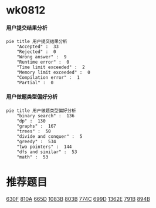 # wk0812

<!-- tabs:start -->



#### **用户提交结果分析**

```mermaid
pie title 用户提交结果分析
    "Accepted" :  33
    "Rejected" :  0
    "Wrong answer" :  9
    "Runtime error" :  0
    "Time limit exceeded" :  2
    "Memory limit exceeded" :  0
    "Compilation error" :  1
    "Partial" :  0
```

#### **用户做题类型偏好分析**

```mermaid
pie title 用户做题类型偏好分析
    "binary search" :  136
    "dp" :  130
    "graphs" :  167
    "trees" :  50
    "divide and conquer" :  5
    "greedy" :  534
    "two pointers" :  144
    "dfs and similar" :  53
    "math" :  53
```



<!-- tabs:end -->
# 推荐题目
[630F](https://codeforces.com/contest/630/problem/F)
[810A](https://codeforces.com/contest/810/problem/A)
[665D](https://codeforces.com/contest/665/problem/D)
[1083B](https://codeforces.com/contest/1083/problem/B)
[803B](https://codeforces.com/contest/803/problem/B)
[774C](https://codeforces.com/contest/774/problem/C)
[699D](https://codeforces.com/contest/699/problem/D)
[1362E](https://codeforces.com/contest/1362/problem/E)
[791B](https://codeforces.com/contest/791/problem/B)
[894B](https://codeforces.com/contest/894/problem/B)
